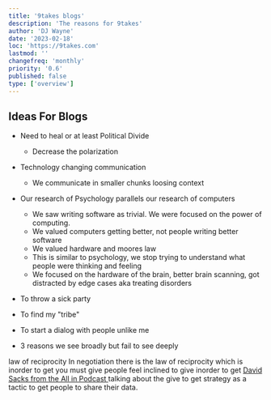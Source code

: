 ```yaml
---
title: '9takes blogs'
description: 'The reasons for 9takes'
author: 'DJ Wayne'
date: '2023-02-18'
loc: 'https://9takes.com'
lastmod: ''
changefreq: 'monthly'
priority: '0.6'
published: false
type: ['overview']
---
```


## Ideas For Blogs

- Need to heal or at least Political Divide

  - Decrease the polarization

- Technology changing communication

  - We communicate in smaller chunks loosing context

- Our research of Psychology parallels our research of computers

  - We saw writing software as trivial. We were focused on the power of computing.
  - We valued computers getting better, not people writing better software
  - We valued hardware and moores law
  - This is similar to psychology, we stop trying to understand what people were thinking and feeling
  - We focused on the hardware of the brain, better brain scanning, got distracted by edge cases aka treating disorders

- To throw a sick party
- To find my "tribe"
- To start a dialog with people unlike me
- 3 reasons we see broadly but fail to see deeply

law of reciprocity
In negotiation there is the law of reciprocity which is inorder to get you must give
people feel inclined to give inorder to get
[David Sacks from the All in Podcast ](https://youtu.be/qQ544sWC8ZQ?t=485) talking about the give to get strategy as a tactic to get people to share their data.
